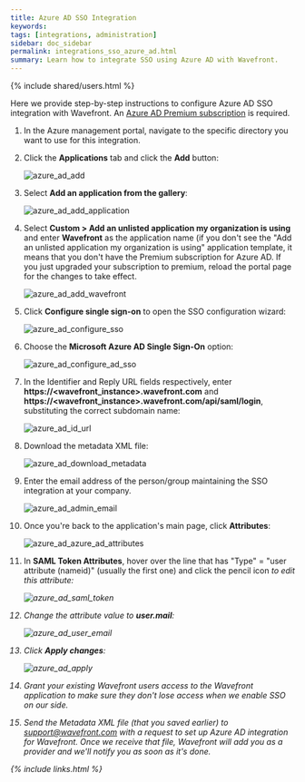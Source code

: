 ```yaml
---
title: Azure AD SSO Integration
keywords:
tags: [integrations, administration]
sidebar: doc_sidebar
permalink: integrations_sso_azure_ad.html
summary: Learn how to integrate SSO using Azure AD with Wavefront.
---
```


{% include shared/users.html %}

Here we provide step-by-step instructions to configure Azure AD SSO integration with Wavefront. An [Azure AD Premium subscription](https://www.microsoft.com/en-us/cloud-platform/azure-active-directory) is required.
 
1. In the Azure management portal, navigate to the specific directory you want to use for this integration.
1. Click the **Applications** tab and click the **Add** button:

    ![azure_ad_add](images/azure_ad_add.png)

1. Select **Add an application from the gallery**:

    ![azure_ad_add_application](images/azure_ad_add_application.png)

1. Select **Custom > Add an unlisted application my organization is using** and enter **Wavefront** as the application name (if you don't see the "Add an unlisted application my organization is using" application template, it means that you don't have the Premium subscription for Azure AD. If you just upgraded your subscription to premium, reload the portal page for the changes to take effect.

    ![azure_ad_add_wavefront](images/azure_ad_add_wavefront.png)

1. Click **Configure single sign-on** to open the SSO configuration wizard:

    ![azure_ad_configure_sso](images/azure_ad_configure_sso.png)

1. Choose the **Microsoft Azure AD Single Sign-On** option:

    ![azure_ad_configure_ad_sso](images/azure_ad_configure_ad_sso.png)

1. In the Identifier and Reply URL fields respectively, enter **https://\<wavefront_instance\>.wavefront.com** and **https://\<wavefront_instance\>.wavefront.com/api/saml/login**, substituting the correct subdomain name: 

    ![azure_ad_id_url](images/azure_ad_id_url.png)

1. Download the metadata XML file:

    ![azure_ad_download_metadata](images/azure_ad_download_metadata.png)

1. Enter the email address of the person/group maintaining the SSO integration at your company.

    ![azure_ad_admin_email](images/azure_ad_admin_email.png)

1.  Once you're back to the application's main page, click **Attributes**:

    ![azure_ad_azure_ad_attributes](images/azure_ad_attributes.png)

1. In **SAML Token Attributes**, hover over the line that has "Type" = "user attribute (nameid)" (usually the first one) and click the pencil icon <i class="fa fa-pencil"/> to edit this attribute:

    ![azure_ad_saml_token](images/azure_ad_saml_token.png)

1. Change the attribute value to **user.mail**:

    ![azure_ad_user_email](images/azure_ad_user_email.png)


1. Click **Apply changes**:

    ![azure_ad_apply](images/azure_ad_apply.png)

1. Grant your existing Wavefront users access to the Wavefront application to make sure they don't lose access when we enable SSO on our side.
1. Send the Metadata XML file (that you saved earlier) to support@wavefront.com with a request to set up Azure AD integration for Wavefront. Once we receive that file, Wavefront will add you as a provider and we'll notify you as soon as it's done.


{% include links.html %}
